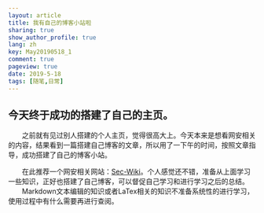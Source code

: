 ```yaml
---
layout: article
title: 我有自己的博客小站啦
sharing: true
show_author_profile: true
lang: zh
key: May20190518_1
comment: true
pageview: true
date: 2019-5-18
tags: [随笔,日常]
---
```


## 今天终于成功的搭建了自己的主页。
&emsp;&emsp;之前就有见过别人搭建的个人主页，觉得很高大上。今天本来是想看网安相关的内容，结果看到一篇搭建自己博客的文章，所以用了一下午的时间，按照文章指导，成功搭建了自己的博客小站。<br>
<!--more-->
&emsp;&emsp;在此推荐一个网安相关网站：[Sec-Wiki](https://www.sec-wiki.com/)。个人感觉还不错，准备从上面学习一些知识，正好也搭建了自己博客，可以督促自己学习和进行学习之后的总结。<br>
&emsp;&emsp;Markdown文本编辑的知识或者LaTex相关的知识不准备系统性的进行学习，使用过程中有什么需要再进行查阅。
